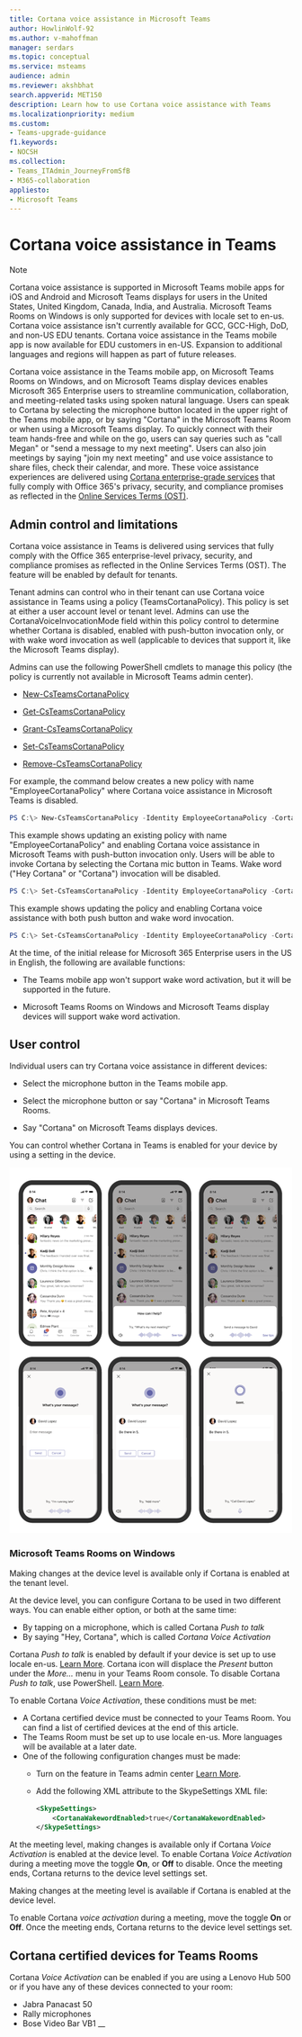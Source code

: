 ```yaml
---
title: Cortana voice assistance in Microsoft Teams
author: HowlinWolf-92
ms.author: v-mahoffman
manager: serdars
ms.topic: conceptual
ms.service: msteams
audience: admin
ms.reviewer: akshbhat
search.appverid: MET150
description: Learn how to use Cortana voice assistance with Teams
ms.localizationpriority: medium
ms.custom: 
- Teams-upgrade-guidance
f1.keywords:
- NOCSH
ms.collection: 
- Teams_ITAdmin_JourneyFromSfB
- M365-collaboration
appliesto:
- Microsoft Teams
---
```


# Cortana voice assistance in Teams

> [!Note]
> Cortana voice assistance is supported in Microsoft Teams mobile apps for iOS and Android and Microsoft Teams displays for users in the United States, United Kingdom, Canada, India, and Australia. Microsoft Teams Rooms on Windows is only supported for devices with locale set to en-us. Cortana voice assistance isn't currently available for GCC, GCC-High, DoD, and non-US EDU tenants. Cortana voice assistance in the Teams mobile app is now available for EDU customers in en-US. Expansion to additional languages and regions will happen as part of future releases.


Cortana voice assistance in the Teams mobile app, on Microsoft Teams Rooms on Windows, and on Microsoft Teams display devices enables Microsoft 365 Enterprise users to streamline communication, collaboration, and meeting-related tasks using spoken natural language. Users can speak to Cortana by selecting the microphone button located in the upper right of the Teams mobile app, or by saying "Cortana" in the Microsoft Teams Room or when using a Microsoft Teams display. To quickly connect with their team hands-free and while on the go, users can say queries such as "call Megan" or "send a message to my next meeting". Users can also join meetings by saying "join my next meeting" and use voice assistance to share files, check their calendar, and more. These voice assistance experiences are delivered using [Cortana enterprise-grade services](/microsoft-365/admin/misc/cortana-integration?view=o365-worldwide) that fully comply with Office 365's privacy, security, and compliance promises as reflected in the [Online Services Terms (OST)](https://www.microsoft.com/licensing/product-licensing/products?rtc=1).

## Admin control and limitations

Cortana voice assistance in Teams is delivered using services that fully comply with the Office 365 enterprise-level privacy, security, and compliance promises as reflected in the Online Services Terms (OST). The feature will be enabled by default for tenants.

Tenant admins can control who in their tenant can use Cortana voice assistance in Teams using a policy (TeamsCortanaPolicy). This policy is set at either a user account level or tenant level. Admins can use the CortanaVoiceInvocationMode field within this policy control to determine whether Cortana is disabled, enabled with push-button invocation only, or with wake word invocation as well (applicable to devices that support it, like the Microsoft Teams display).

Admins can use the following PowerShell cmdlets to manage this policy (the policy is currently not available in Microsoft Teams admin center).

- [New-CsTeamsCortanaPolicy](/powershell/module/skype/New-CsTeamsCortanaPolicy)

- [Get-CsTeamsCortanaPolicy](/powershell/module/skype/Get-CsTeamsCortanaPolicy)

- [Grant-CsTeamsCortanaPolicy](/powershell/module/skype/Grant-CsTeamsCortanaPolicy)

- [Set-CsTeamsCortanaPolicy](/powershell/module/skype/Set-CsTeamsCortanaPolicy)

- [Remove-CsTeamsCortanaPolicy](/powershell/module/skype/Remove-CsTeamsCortanaPolicy)

For example, the command below creates a new policy with name "EmployeeCortanaPolicy" where Cortana voice assistance in Microsoft Teams is disabled.  

```PowerShell
PS C:\> New-CsTeamsCortanaPolicy -Identity EmployeeCortanaPolicy -CortanaVoiceInvocationMode Disabled
```

This example shows updating an existing policy with name "EmployeeCortanaPolicy" and enabling Cortana voice assistance in Microsoft Teams with push-button invocation only. Users will be able to invoke Cortana by selecting the Cortana mic button in Teams. Wake word ("Hey Cortana" or "Cortana") invocation will be disabled.  

```PowerShell
PS C:\> Set-CsTeamsCortanaPolicy -Identity EmployeeCortanaPolicy -CortanaVoiceInvocationMode PushToTalkUserOverride
```

This example shows updating the policy and enabling Cortana voice assistance with both push button and wake word invocation.

```PowerShell
PS C:\> Set-CsTeamsCortanaPolicy -Identity EmployeeCortanaPolicy -CortanaVoiceInvocationMode WakeWordPushToTalkUserOverride
```

At the time, of the initial release for Microsoft 365 Enterprise users in the US in English, the following are available functions:

- The Teams mobile app won't support wake word activation, but it will be supported in the future.  

- Microsoft Teams Rooms on Windows and Microsoft Teams display devices will support wake word activation.

## User control

Individual users can try Cortana voice assistance in different devices:

- Select the microphone button in the Teams mobile app.

- Select the microphone button or say "Cortana" in Microsoft Teams Rooms.

- Say "Cortana" on Microsoft Teams displays devices.

You can control whether Cortana in Teams is enabled for your device by using a setting in the device.

![shows the progression of mobile windows when you enable Cortana.](media/cortana-mobile-sequence.png)

### Microsoft Teams Rooms on Windows

Making changes at the device level is available only if Cortana is enabled at the tenant level. 

At the device level, you can configure Cortana to be used in two different ways. You can enable either option, or both at the same time: 
- By tapping on a microphone, which is called Cortana _Push to talk_
- By saying "Hey, Cortana", which is called _Cortana Voice Activation_

Cortana _Push to talk_ is enabled by default if your device is set up to use locale en-us. [Learn More](/MicrosoftTeams/rooms/console#to-apply-your-desired-language). Cortana icon will displace the _Present_ button under the _More…_ menu in your Teams Room console. To disable Cortana _Push to talk_, use PowerShell. [Learn More](/powershell/module/skype/new-csteamscortanapolicy?view=skype-ps#example-1).

To enable Cortana _Voice Activation_, these conditions must be met:
- A Cortana certified device must be connected to your Teams Room. You can find a list of certified devices at the end of this article.
- The Teams Room must be set up to use locale en-us. More languages will be available at a later date.
- One of the following configuration changes must be made:
  - Turn on the feature in Teams admin center [Learn More](/microsoftteams/rooms/rooms-manage).
  - Add the following XML attribute to the SkypeSettings XML file:

    ```xml
    <SkypeSettings>  
        <CortanaWakewordEnabled>true</CortanaWakewordEnabled>  
    </SkypeSettings> 
    ```
    
At the meeting level, making changes is available only if Cortana _Voice Activation_ is enabled at the device level.  To enable Cortana _Voice Activation_ during a meeting move the toggle **On**, or **Off** to disable. Once the meeting ends, Cortana returns to the device level settings set.


Making changes at the meeting level is available if Cortana is enabled at the device level.

To enable Cortana _voice activation_ during a meeting, move the toggle **On** or **Off**. Once the meeting ends, Cortana returns to the device level settings set.


## Cortana certified devices for Teams Rooms
Cortana _Voice Activation_ can be enabled if you are using a Lenovo Hub 500 or if you have any of these devices connected to your room:
- Jabra Panacast 50 
- Rally microphones
- Bose Video Bar VB1
__

